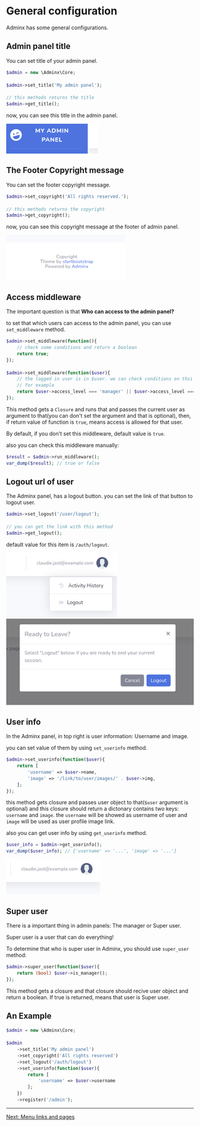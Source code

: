 # General configuration
Adminx has some general configurations.

## Admin panel title
You can set title of your admin panel.

```php
$admin = new \Adminx\Core;

$admin->set_title('My admin panel');

// this methods returns the title
$admin->get_title();
```

now, you can see this title in the admin panel.

<img src="/doc/images/title.png" />

## The Footer Copyright message
You can set the footer copyright message.

```php
$admin->set_copyright('All rights reserved.');

// this methods returns the copyright
$admin->get_copyright();
```

now, you can see this copyright message at the footer of admin panel.

<img src="/doc/images/copyright.png" />

## Access middleware
The important question is that **Who can access to the admin panel?**

to set that which users can access to the admin panel, you can use `set_middleware` method.

```php
$admin->set_middleware(function(){
    // check some conditions and return a boolean
    return true;
});

$admin->set_middleware(function($user){
    // the logged in user is in $user. we can check conditions on thsi
    // for example
    return $user->access_level === 'manager' || $user->access_level === 'admin';
});
```

This method gets a `Closure` and runs that and passes the current user as argument to that(you can don't set the argument and that is optional), then, if return value of function is `true`, means access is allowed for that user.

By default, if you don't set this middleware, default value is `true`.

also you can check this middleware manually:

```php
$result = $admin->run_middleware();
var_dump($result); // true or false
```

## Logout url of user
The Adminx panel, has a logout button. you can set the link of that button to logout user.

```php
$admin->set_logout('/user/logout');

// you can get the link with this method
$admin->get_logout();
```

default value for this item is `/auth/logout`.

<img src="/doc/images/logout-btn.png" />
<img src="/doc/images/logout-window.png" />

## User info
In the Adminx panel, in top right is user information: Username and image.

you can set value of them by using `set_userinfo` method.

```php
$admin->set_userinfo(function($user){
    return [
        'username' => $user->name,
        'image' => '/link/to/user/images/' . $user->img,
    ];
});
```

this method gets closure and passes user object to that(`$user` argument is optional) and this closure should return a dictonary contains two keys: `username` and `image`. the `username` will be showed as username of user and `image` will be used as user profile image link.

also you can get user info by using `get_userinfo` method.

```php
$user_info = $admin->get_userinfo();
var_dump($user_info); // {'username' => '...', 'image' => '...'}
```

<img src="/doc/images/userinfo.png" />

## Super user
There is a important thing in admin panels: The manager or Super user.

Super user is a user that can do everything!

To determine that who is super user in Adminx, you should use `super_user` method:

```php
$admin->super_user(function($user){
    return (bool) $user->is_manager();
});
```

This method gets a closure and that closure should recive user object and return a boolean.
If true is returned, means that user is Super user.

## An Example

```php
$admin = new \Adminx\Core;

$admin
    ->set_title('My admin panel')
    ->set_copyright('All rights reserved')
    ->set_logout('/auth/logout')
    ->set_userinfo(function($user){
        return [
            'username' => $user->username
        ];
    })
    ->register('/admin');

```

---

[Next: Menu links and pages](01_menu_links_and_pages.md)
